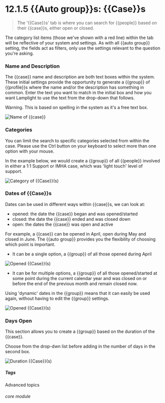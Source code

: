 # 12.1.5  <i class="fa fa-users"></i> {{Auto group}}s: {{Case}}s

> The '{{Case}}s' tab is where you can search for {{people}} based on their {{case}}s, either open or closed.

The category list items (those we've shown with a red line) within the tab will be reflective of your system and settings.
As with all {{auto group}} setting, the fields act as filters, only use the settings relevant to the question you're asking.

### Name and Description

The {{case}} name and description are both text boxes within the system. These initial settings provide the opportunity to generate a {{group}} of {{profile}}s where the name and/or the description has something in common.
Enter the text you want to match in the initial box and how you want Lamplight to use the text from the drop-down that follows.

Warning. This is based on spelling in the system as it's a free text box.

![Name of {{case}}](12.1.5a.png)

### Categories

You can limit the search to specific categories selected from within the case.
Please use the Ctrl button on your keyboard to select more than one option with your mouse.

In the example below, we would create a {{group}} of all {{people}} involved in either a 1:1 Support or IMHA case, which was 'light touch' level of support.

![Category of {{Case}}(s)](12.1.5b.png)

### Dates of {{Case}}s

Dates can be used in different ways within {{case}}s, we can look at:
- opened: the date the {{case}} began and was opened/started
- closed: the date the {{case}} ended and was closed down
- open: the dates the {{case}} was open and active

For example, a {{case}} can be opened in April, open during May and closed in June. The {{auto group}} provides you the flexibility of choosing which point is important.
- It can be a single option, a {{group}} of all those opened during April

![Opened {{Case}}(s)](12.1.5c.png)

- It can be for multiple options, a {{group}} of all those opened/started at some point during the current calendar year and was closed on or before the end of the previous month and remain closed now. 

Using 'dynamic' dates in the {{group}} means that it can easily be used again, without having to edit the {{group}} settings.

![Opened {{Case}}(s)](12.1.5d.png)


### Days Open

This section allows you to create a {{group}} based on the duration of the {{case}}.

Choose from the drop-dwn list before adding in the number of days in the second box. 

![Duration {{Case}}(s)](12.1.5e.png)


##### Tags
Advanced topics

###### core module
